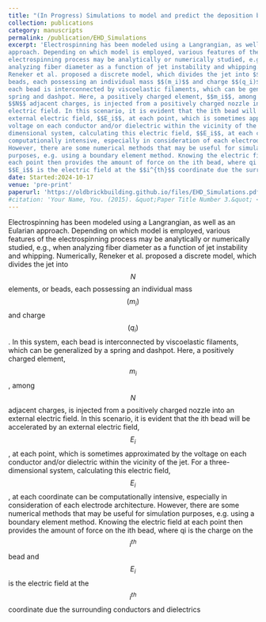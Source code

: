 ```yaml
---
title: "(In Progress) Simulations to model and predict the deposition behavior of electrohydrodynamic manufacturing processes"
collection: publications
category: manuscripts
permalink: /publication/EHD_Simulations
excerpt: 'Electrospinning has been modeled using a Langrangian, as well as an Eularian
approach. Depending on which model is employed, various features of the
electrospinning process may be analytically or numerically studied, e.g., when
analyzing fiber diameter as a function of jet instability and whipping. Numerically,
Reneker et al. proposed a discrete model, which divides the jet into $$N$$ elements, or
beads, each possessing an individual mass $$(m_i)$$ and charge $$(q_i)$$. In this system,
each bead is interconnected by viscoelastic filaments, which can be generalized by a
spring and dashpot. Here, a positively charged element, $$m_i$$, among
$$N$$ adjacent charges, is injected from a positively charged nozzle into an external
electric field. In this scenario, it is evident that the ith bead will be accelerated by an
external electric field, $$E_i$$, at each point, which is sometimes approximated by the
voltage on each conductor and/or dielectric within the vicinity of the jet. For a three-
dimensional system, calculating this electric field, $$E_i$$, at each coordinate can be
computationally intensive, especially in consideration of each electrode architecture.
However, there are some numerical methods that may be useful for simulation
purposes, e.g. using a boundary element method. Knowing the electric field at
each point then provides the amount of force on the ith bead, where qi is the charge on the $$i^{th}$$ bead and
$$E_i$$ is the electric field at the $$i^{th}$$ coordinate due the surrounding conductors and dielectrics...'
date: Started:2024-10-17
venue: 'pre-print'
paperurl: 'https://oldbrickbuilding.github.io/files/EHD_Simulations.pdf'
#citation: 'Your Name, You. (2015). &quot;Paper Title Number 3.&quot; <i>Journal 1</i>. 1(3).'
---
```

Electrospinning has been modeled using a Langrangian, as well as an Eularian
approach. Depending on which model is employed, various features of the
electrospinning process may be analytically or numerically studied, e.g., when
analyzing fiber diameter as a function of jet instability and whipping. Numerically,
Reneker et al. proposed a discrete model, which divides the jet into $$N$$ elements, or
beads, each possessing an individual mass $$(m_i)$$ and charge $$(q_i)$$. In this system,
each bead is interconnected by viscoelastic filaments, which can be generalized by a
spring and dashpot. Here, a positively charged element, $$m_i$$, among
$$N$$ adjacent charges, is injected from a positively charged nozzle into an external
electric field. In this scenario, it is evident that the ith bead will be accelerated by an
external electric field, $$E_i$$, at each point, which is sometimes approximated by the
voltage on each conductor and/or dielectric within the vicinity of the jet. For a three-
dimensional system, calculating this electric field, $$E_i$$, at each coordinate can be
computationally intensive, especially in consideration of each electrode architecture.
However, there are some numerical methods that may be useful for simulation
purposes, e.g. using a boundary element method. Knowing the electric field at
each point then provides the amount of force on the ith bead, where qi is the charge on the $$i^{th}$$ bead and
$$E_i$$ is the electric field at the $$i^{th}$$ coordinate due the surrounding conductors and dielectrics
